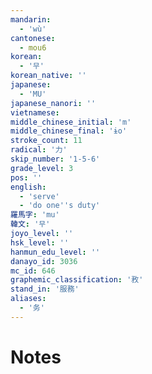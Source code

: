 ```yaml
---
mandarin:
  - 'wù'
cantonese:
  - mou6
korean:
  - '무'
korean_native: ''
japanese:
  - 'MU'
japanese_nanori: ''
vietnamese:
middle_chinese_initial: 'm'
middle_chinese_final: 'ɨo'
stroke_count: 11
radical: '力'
skip_number: '1-5-6'
grade_level: 3
pos: ''
english:
  - 'serve'
  - 'do one''s duty'
羅馬字: 'mu'
韓文: '무'
joyo_level: ''
hsk_level: ''
hanmun_edu_level: ''
danayo_id: 3036
mc_id: 646
graphemic_classification: '敄'
stand_in: '服務'
aliases:
  - '务'
---
```


# Notes

